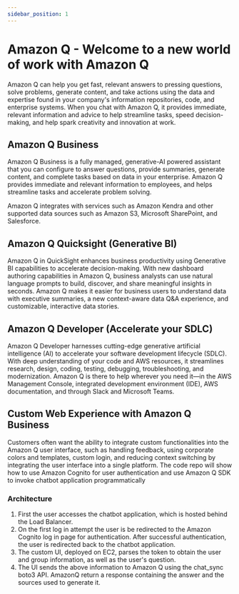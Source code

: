 ```yaml
---
sidebar_position: 1
---
```


# Amazon Q - Welcome to a new world of work with Amazon Q

Amazon Q can help you get fast, relevant answers to pressing questions, solve problems, generate content, and take actions using the data and expertise found in your company's information repositories, code, and enterprise systems. When you chat with Amazon Q, it provides immediate, relevant information and advice to help streamline tasks, speed decision-making, and help spark creativity and innovation at work.

## Amazon Q Business
Amazon Q Business is a fully managed, generative-AI powered assistant that you can configure to answer questions, provide summaries, generate content, and complete tasks based on data in your enterprise. Amazon Q provides immediate and relevant information to employees, and helps streamline tasks and accelerate problem solving.

Amazon Q integrates with services such as Amazon Kendra and other supported data sources such as Amazon S3, Microsoft SharePoint, and Salesforce.

## Amazon Q  Quicksight (Generative BI)

Amazon Q in QuickSight enhances business productivity using Generative BI capabilities to accelerate decision-making. With new dashboard authoring capabilities in Amazon Q, business analysts can use natural language prompts to build, discover, and share meaningful insights in seconds. Amazon Q makes it easier for business users to understand data with executive summaries, a new context-aware data Q&A experience, and customizable, interactive data stories.


## Amazon Q  Developer (Accelerate your SDLC)

Amazon Q Developer harnesses cutting-edge generative artificial intelligence (AI) to accelerate your software development lifecycle (SDLC). With deep understanding of your code and AWS resources, it streamlines research, design, coding, testing, debugging, troubleshooting, and modernization. Amazon Q is there to help wherever you need it—in the AWS Management Console, integrated development environment (IDE), AWS documentation, and through Slack and Microsoft Teams.


## Custom Web Experience with Amazon Q Business

Customers often want the ability to integrate custom functionalities into the Amazon Q user interface, such as handling feedback, using corporate colors and templates, custom login, and reducing context switching by integrating the user interface into a single platform. The code repo will show how to use Amazon Cognito for user authentication and use Amazon Q SDK to invoke chatbot application programmatically


### Architecture
1.	First the user accesses the chatbot application, which is hosted behind the Load Balancer.
2.	On the first log in attempt the user is be redirected to the Amazon Cognito log in page for authentication. After successful authentication, the user is redirected back to the chatbot application.
3.	The custom UI, deployed on EC2, parses the token to obtain the user and group information, as well as the user's question. 
4.	The UI sends the above information to Amazon Q using the chat_sync boto3 API. AmazonQ return a response containing the answer and the sources used to generate it.

